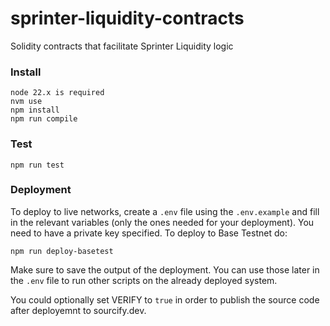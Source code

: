 # sprinter-liquidity-contracts

Solidity contracts that facilitate Sprinter Liquidity logic

### Install

    node 22.x is required
    nvm use
    npm install
    npm run compile

### Test

    npm run test

### Deployment

To deploy to live networks, create a `.env` file using the `.env.example` and fill in the relevant variables (only the ones needed for your deployment).
You need to have a private key specified.
To deploy to Base Testnet do:

    npm run deploy-basetest

Make sure to save the output of the deployment. You can use those later in the `.env` file to run other scripts on the already deployed system.

You could optionally set VERIFY to `true` in order to publish the source code after deployemnt to sourcify.dev.
